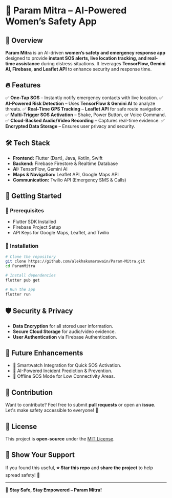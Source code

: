 # 🚀 Param Mitra – AI-Powered Women’s Safety App

## 📌 Overview
**Param Mitra** is an AI-driven **women’s safety and emergency response app** designed to provide **instant SOS alerts, live location tracking, and real-time assistance** during distress situations. It leverages **TensorFlow, Gemini AI, Firebase, and Leaflet API** to enhance security and response time.

## 🔥 Features
✅ **One-Tap SOS** – Instantly notify emergency contacts with live location.
✅ **AI-Powered Risk Detection** – Uses **TensorFlow & Gemini AI** to analyze threats.
✅ **Real-Time GPS Tracking** – **Leaflet API** for safe route navigation.
✅ **Multi-Trigger SOS Activation** – Shake, Power Button, or Voice Command.
✅ **Cloud-Backed Audio/Video Recording** – Captures real-time evidence.
✅ **Encrypted Data Storage** – Ensures user privacy and security.

## 🛠️ Tech Stack
- **Frontend:** Flutter (Dart), Java, Kotlin, Swift
- **Backend:** Firebase Firestore & Realtime Database
- **AI:** TensorFlow, Gemini AI
- **Maps & Navigation:** Leaflet API, Google Maps API
- **Communication:** Twilio API (Emergency SMS & Calls)

## 🚀 Getting Started
### 📌 Prerequisites
- Flutter SDK Installed
- Firebase Project Setup
- API Keys for Google Maps, Leaflet, and Twilio

### 🔧 Installation
```bash
# Clone the repository
git clone https://github.com/alekhakumarswain/Param-Mitra.git
cd ParamMitra

# Install dependencies
flutter pub get

# Run the app
flutter run
```

## 🛡️ Security & Privacy
- **Data Encryption** for all stored user information.
- **Secure Cloud Storage** for audio/video evidence.
- **User Authentication** via Firebase Authentication.

## 🎯 Future Enhancements
- 🔹 Smartwatch Integration for Quick SOS Activation.
- 🔹 AI-Powered Incident Prediction & Prevention.
- 🔹 Offline SOS Mode for Low Connectivity Areas.

## 🤝 Contribution
Want to contribute? Feel free to submit **pull requests** or open an **issue**. Let's make safety accessible to everyone! 🚀

## 📄 License
This project is **open-source** under the [MIT License](LICENSE).

## 🌟 Show Your Support
If you found this useful, **⭐ Star this repo** and **share the project** to help spread safety! 💙

---
🚀 **Stay Safe, Stay Empowered – Param Mitra!**
